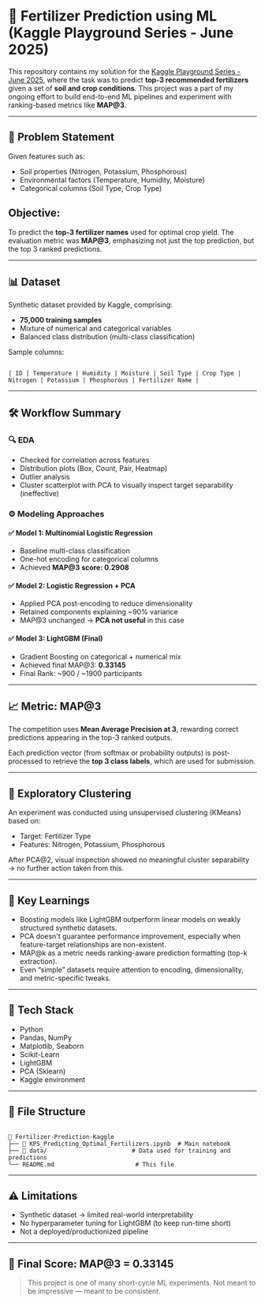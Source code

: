 # 🧪 Fertilizer Prediction using ML (Kaggle Playground Series - June 2025)

This repository contains my solution for the [Kaggle Playground Series - June 2025](https://www.kaggle.com/competitions/playground-series-s5e6), where the task was to predict **top-3 recommended fertilizers** given a set of **soil and crop conditions**. 
This project was a part of my ongoing effort to build end-to-end ML pipelines and experiment with ranking-based metrics like **MAP@3**.

---

## 🧠 Problem Statement

Given features such as:
- Soil properties (Nitrogen, Potassium, Phosphorous)
- Environmental factors (Temperature, Humidity, Moisture)
- Categorical columns (Soil Type, Crop Type)

## Objective:
To predict the **top-3 fertilizer names** used for optimal crop yield. The evaluation metric was **MAP@3**, emphasizing not just the top prediction, but the top 3 ranked predictions.

---

## 📊 Dataset

Synthetic dataset provided by Kaggle, comprising:
- **75,000 training samples**
- Mixture of numerical and categorical variables
- Balanced class distribution (multi-class classification)

Sample columns:
```

| ID | Temperature | Humidity | Moisture | Soil Type | Crop Type | Nitrogen | Potassium | Phosphorous | Fertilizer Name |

```

---

## 🛠️ Workflow Summary

### 🔍 EDA
- Checked for correlation across features
- Distribution plots (Box, Count, Pair, Heatmap)
- Outlier analysis
- Cluster scatterplot with PCA to visually inspect target separability (ineffective)

### ⚙️ Modeling Approaches

#### ✅ Model 1: Multinomial Logistic Regression
- Baseline multi-class classification
- One-hot encoding for categorical columns
- Achieved **MAP@3 score: 0.2908**

#### ✅ Model 2: Logistic Regression + PCA
- Applied PCA post-encoding to reduce dimensionality
- Retained components explaining ~90% variance
- MAP@3 unchanged → **PCA not useful** in this case

#### ✅ Model 3: LightGBM (Final)
- Gradient Boosting on categorical + numerical mix
- Achieved final MAP@3: **0.33145**
- Final Rank: ~900 / ~1900 participants

---

## 📈 Metric: MAP@3

The competition uses **Mean Average Precision at 3**, rewarding correct predictions appearing in the top-3 ranked outputs.

Each prediction vector (from softmax or probability outputs) is post-processed to retrieve the **top 3 class labels**, which are used for submission.

---

## 🧪 Exploratory Clustering

An experiment was conducted using unsupervised clustering (KMeans) based on:
- Target: Fertilizer Type
- Features: Nitrogen, Potassium, Phosphorous

After PCA@2, visual inspection showed no meaningful cluster separability → no further action taken from this.

---

## 📌 Key Learnings

- Boosting models like LightGBM outperform linear models on weakly structured synthetic datasets.
- PCA doesn't guarantee performance improvement, especially when feature-target relationships are non-existent.
- MAP@k as a metric needs ranking-aware prediction formatting (top-k extraction).
- Even “simple” datasets require attention to encoding, dimensionality, and metric-specific tweaks.

---

## 🧰 Tech Stack

- Python
- Pandas, NumPy
- Matplotlib, Seaborn
- Scikit-Learn
- LightGBM
- PCA (Sklearn)
- Kaggle environment

---

## 📂 File Structure

```

📁 Fertilizer-Prediction-Kaggle
├── 📜 KPS_Predicting_Optimal_Fertilizers.ipynb  # Main notebook
├── 📁 data/                        # Data used for training and predictions
└── README.md                       # This file

```

---

## ⚠️ Limitations

- Synthetic dataset → limited real-world interpretability
- No hyperparameter tuning for LightGBM (to keep run-time short)
- Not a deployed/productionized pipeline

---

## 📌 Final Score: **MAP@3 = 0.33145**

> This project is one of many short-cycle ML experiments. Not meant to be impressive — meant to be consistent.
